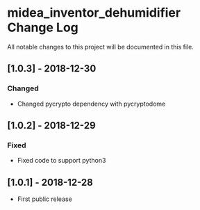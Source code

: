 # midea_inventor_dehumidifier Change Log

All notable changes to this project will be documented in this file.

## [1.0.3] - 2018-12-30
### Changed
- Changed pycrypto dependency with pycryptodome

## [1.0.2] - 2018-12-29
### Fixed
- Fixed code to support python3

## [1.0.1] - 2018-12-28

- First public release

